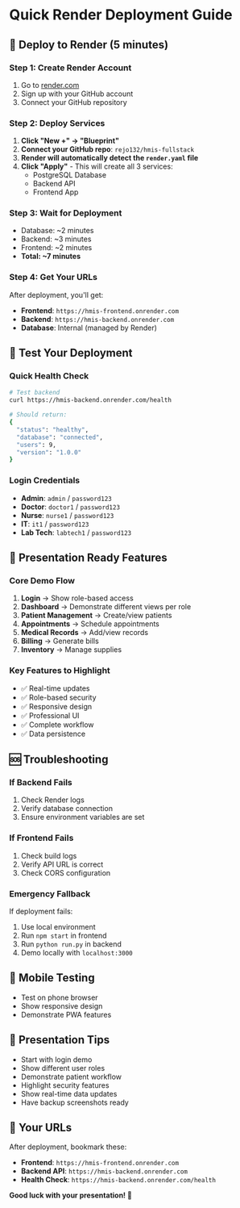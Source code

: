 # Quick Render Deployment Guide

## 🚀 Deploy to Render (5 minutes)

### Step 1: Create Render Account
1. Go to [render.com](https://render.com)
2. Sign up with your GitHub account
3. Connect your GitHub repository

### Step 2: Deploy Services
1. **Click "New +" → "Blueprint"**
2. **Connect your GitHub repo**: `rejo132/hmis-fullstack`
3. **Render will automatically detect the `render.yaml` file**
4. **Click "Apply"** - This will create all 3 services:
   - PostgreSQL Database
   - Backend API
   - Frontend App

### Step 3: Wait for Deployment
- Database: ~2 minutes
- Backend: ~3 minutes  
- Frontend: ~2 minutes
- **Total: ~7 minutes**

### Step 4: Get Your URLs
After deployment, you'll get:
- **Frontend**: `https://hmis-frontend.onrender.com`
- **Backend**: `https://hmis-backend.onrender.com`
- **Database**: Internal (managed by Render)

## 🧪 Test Your Deployment

### Quick Health Check
```bash
# Test backend
curl https://hmis-backend.onrender.com/health

# Should return:
{
  "status": "healthy",
  "database": "connected",
  "users": 9,
  "version": "1.0.0"
}
```

### Login Credentials
- **Admin**: `admin` / `password123`
- **Doctor**: `doctor1` / `password123`
- **Nurse**: `nurse1` / `password123`
- **IT**: `it1` / `password123`
- **Lab Tech**: `labtech1` / `password123`

## 🎯 Presentation Ready Features

### Core Demo Flow
1. **Login** → Show role-based access
2. **Dashboard** → Demonstrate different views per role
3. **Patient Management** → Create/view patients
4. **Appointments** → Schedule appointments
5. **Medical Records** → Add/view records
6. **Billing** → Generate bills
7. **Inventory** → Manage supplies

### Key Features to Highlight
- ✅ Real-time updates
- ✅ Role-based security
- ✅ Responsive design
- ✅ Professional UI
- ✅ Complete workflow
- ✅ Data persistence

## 🆘 Troubleshooting

### If Backend Fails
1. Check Render logs
2. Verify database connection
3. Ensure environment variables are set

### If Frontend Fails
1. Check build logs
2. Verify API URL is correct
3. Check CORS configuration

### Emergency Fallback
If deployment fails:
1. Use local environment
2. Run `npm start` in frontend
3. Run `python run.py` in backend
4. Demo locally with `localhost:3000`

## 📱 Mobile Testing
- Test on phone browser
- Show responsive design
- Demonstrate PWA features

## 🎤 Presentation Tips
- Start with login demo
- Show different user roles
- Demonstrate patient workflow
- Highlight security features
- Show real-time data updates
- Have backup screenshots ready

## 🔗 Your URLs
After deployment, bookmark these:
- **Frontend**: `https://hmis-frontend.onrender.com`
- **Backend API**: `https://hmis-backend.onrender.com`
- **Health Check**: `https://hmis-backend.onrender.com/health`

**Good luck with your presentation! 🎉** 
